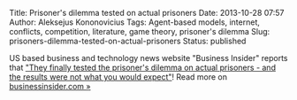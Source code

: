 Title: Prisoner's dilemma tested on actual prisoners
Date: 2013-10-28 07:57
Author: Aleksejus Kononovicius
Tags: Agent-based models, internet, conflicts, competition, literature, game theory, prisoner's dilemma
Slug: prisoners-dilemma-tested-on-actual-prisoners
Status: published

US
based business and technology news website "Business Insider" reports
that ["They finally tested the prisoner's dilemma on actual prisoners -
and the results were not what you would
expect"](http://www.businessinsider.com/prisoners-dilemma-in-real-life-2013-7)!
Read more on [businessinsider.com
»](http://www.businessinsider.com/prisoners-dilemma-in-real-life-2013-7)
